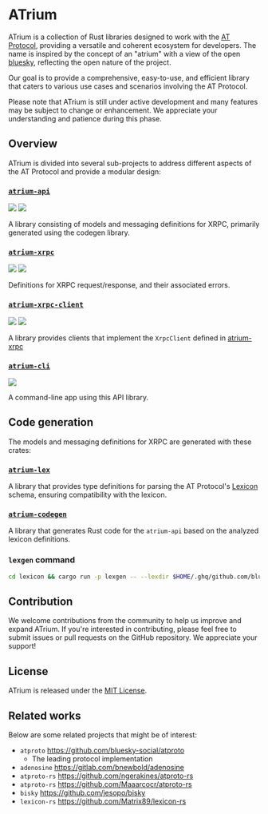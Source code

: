 # ATrium

ATrium is a collection of Rust libraries designed to work with the [AT Protocol](https://atproto.com/), providing a versatile and coherent ecosystem for developers. The name is inspired by the concept of an "atrium" with a view of the open [bluesky](https://bsky.app/), reflecting the open nature of the project.

Our goal is to provide a comprehensive, easy-to-use, and efficient library that caters to various use cases and scenarios involving the AT Protocol.

Please note that ATrium is still under active development and many features may be subject to change or enhancement. We appreciate your understanding and patience during this phase.

## Overview

ATrium is divided into several sub-projects to address different aspects of the AT Protocol and provide a modular design:

### [`atrium-api`](./atrium-api/)

[![](https://img.shields.io/crates/v/atrium-api)](https://crates.io/crates/atrium-api)
[![](https://img.shields.io/docsrs/atrium-api)](https://docs.rs/atrium-api)

A library consisting of models and messaging definitions for XRPC, primarily generated using the codegen library.

### [`atrium-xrpc`](./atrium-xrpc/)

[![](https://img.shields.io/crates/v/atrium-xrpc)](https://crates.io/crates/atrium-xrpc)
[![](https://img.shields.io/docsrs/atrium-xrpc)](https://docs.rs/atrium-xrpc)

Definitions for XRPC request/response, and their associated errors.

### [`atrium-xrpc-client`](./atrium-xrpc-client/)

[![](https://img.shields.io/crates/v/atrium-xrpc-client)](https://crates.io/crates/atrium-xrpc-client)
[![](https://img.shields.io/docsrs/atrium-xrpc-client)](https://docs.rs/atrium-xrpc-client)

A library provides clients that implement the `XrpcClient` defined in [atrium-xrpc](./atrium-xrpc/)

### [`atrium-cli`](./atrium-cli/)

[![](https://img.shields.io/crates/v/atrium-cli)](https://crates.io/crates/atrium-cli)

A command-line app using this API library.

## Code generation

The models and messaging definitions for XRPC are generated with these crates:

### [`atrium-lex`](./lexicon/atrium-lex/)

A library that provides type definitions for parsing the AT Protocol's [Lexicon](https://atproto.com/guides/lexicon) schema, ensuring compatibility with the lexicon.

### [`atrium-codegen`](./lexicon/atrium-codegen/)

A library that generates Rust code for the `atrium-api` based on the analyzed lexicon definitions.

### `lexgen` command

```sh
cd lexicon && cargo run -p lexgen -- --lexdir $HOME/.ghq/github.com/bluesky-social/atproto/lexicons
```

## Contribution

We welcome contributions from the community to help us improve and expand ATrium. If you're interested in contributing, please feel free to submit issues or pull requests on the GitHub repository. We appreciate your support!

## License

ATrium is released under the [MIT License](./LICENSE).

## Related works

Below are some related projects that might be of interest:

- `atproto` https://github.com/bluesky-social/atproto
  - The leading protocol implementation
- `adenosine` https://gitlab.com/bnewbold/adenosine
- `atproto-rs` https://github.com/ngerakines/atproto-rs
- `atproto-rs` https://github.com/Maaarcocr/atproto-rs
- `bisky` https://github.com/jesopo/bisky
- `lexicon-rs` https://github.com/Matrix89/lexicon-rs
